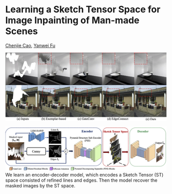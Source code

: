 # Learning a Sketch Tensor Space for Image Inpainting of Man-made Scenes

[Chenjie Cao](https://github.com/ewrfcas),
[Yanwei Fu](http://yanweifu.github.io/)

![teaser](assets/teaser_new.png)

![teaser](assets/overview_new1.png)
We learn an encoder-decoder model, which encodes a Sketch Tensor (ST) space consisted of refined lines and edges. 
Then the model recover the masked images by the ST space. 